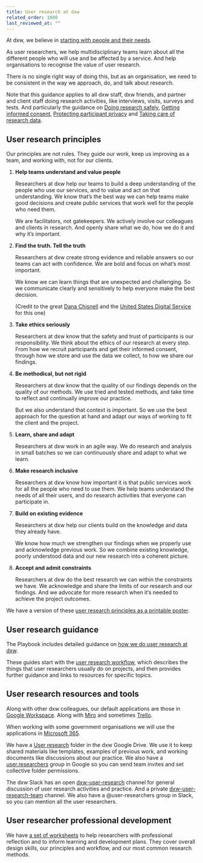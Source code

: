 ```yaml
---
title: User research at dxw
related_order: 1000
last_reviewed_at: ""
---
```

At dxw, we believe in [starting with people and their needs](/about-us/our-mission-values-and-principles/#start-with-people-and-their-needs).

As user researchers, we help multidisciplinary teams learn about all the different people who will use and be affected by a service. And help organisations to recognise the value of user research.

There is no single right way of doing this, but as an organisation, we need to be consistent in the way we approach, do, and talk about research.

Note that this guidance applies to all dxw staff, dxw friends, and partner and client staff doing research activities, like interviews, visits, surveys and tests. And particularly the guidance on [Doing research safely](/user-research/doing-research-safely/), [Getting informed consent](/user-research/getting-informed-consent-for-user-research/), [Protecting participant privacy](/user-research/protecting-participant-privacy/) and [Taking care of research data](/user-research/taking-care-of-research-data/).

## User research principles

Our principles are not rules. They guide our work, keep us improving as a team, and working with, not for our clients.

1. **Help teams understand and value people**

   Researchers at dxw help our teams to build a deep understanding of the people who use our services, and to value and act on that understanding. We know that’s the best way we can help teams make good decisions and create public services that work well for the people who need them.

   We are facilitators, not gatekeepers. We actively involve our colleagues and clients in research. And openly share what we do, how we do it and why it’s important.

2. **Find the truth. Tell the truth**

   Researchers at dxw create strong evidence and reliable answers so our teams
   can act with confidence. We are bold and focus on what’s most important.

   We know we can learn things that are unexpected and challenging. So we
   communicate clearly and sensitively to help everyone make the best decision.

   (Credit to the great
   [Dana Chisnell](https://twitter.com/danachis/status/802930860030918656) and
   the [United States Digital Service](https://www.usds.gov/mission) for this
   one)

3. **Take ethics seriously**

   Researchers at dxw know that the safety and trust of participants is our
   responsibility. We think about the ethics of our research at every step. From
   how we recruit participants and get their informed consent, through how we
   store and use the data we collect, to how we share our findings.

4. **Be methodical, but not rigid**

   Researchers at dxw know that the quality of our findings depends on the
   quality of our methods. We use tried and tested methods, and take time to
   reflect and continually improve our practice.

   But we also understand that context is important. So we use the best approach
   for the question at hand and adapt our ways of working to fit the client and
   the project.

5. **Learn, share and adapt**

   Researchers at dxw work in an agile way. We do research and analysis in small
   batches so we can continuously share and adapt to what we learn.

6. **Make research inclusive**

   Researchers at dxw know how important it is that public services work for all
   the people who need to use them. We help teams understand the needs of all
   their users, and do research activities that everyone can participate in.

7. **Build on existing evidence**

   Researchers at dxw help our clients build on the knowledge and data they already have.

   We know how much we strengthen our findings when we properly use and acknowledge previous work. So we combine existing knowledge, poorly understood data and our new research into a coherent picture.

8. **Accept and admit constraints**

   Researchers at dxw do the best research we can within the constraints we
   have. We acknowledge and share the limits of our research and our findings.
   And we advocate for more research when it‘s needed to achieve the project
   outcomes.

We have a version of these [user research principles as a printable poster](https://docs.google.com/presentation/d/1YUu9sUZM8aLUxMsJsOuZacQKRbA3P7ZH0Ic4HEORaxs/).

## User research guidance

The Playbook includes detailed guidance on
[how we do user research at dxw](/user-research/how-we-do-user-research/).

These guides start with the [user research workflow](https://playbook.dxw.com/user-research/how-we-do-user-research/#user-research-workflow), which describes the things that user researchers usually do on projects, and then provides further guidance and links to resources for specific topics.

## User research resources and tools

Along with other dxw colleagues, our default applications are those in
[Google Workspace](https://workspace.google.com/intl/en_uk/features/). Along with [Miro](https://miro.com/app/) and sometimes [Trello](https://trello.com/).

When working with some government organisations we will use the applications in
[Microsoft 365](https://www.microsoft.com/en-gb/microsoft-365/products-apps-services).

We have a
[User research](https://drive.google.com/drive/folders/0Bzb3f1meEk75NnZfRlFCSWFUMnc)
folder in the dxw Google Drive. We use it to keep shared materials like templates, examples of previous work, and working documents like discussions about our practice. We also have a
[user.researchers](https://groups.google.com/a/dxw.com/g/user.researchers/members)
group in Google so you can send team invites and set collective folder permissions.

The dxw Slack has an open
[dxw-user-research](https://dxw.slack.com/archives/C1SJP6R2L)
channel for general discussion of user research activities and practice. And a private
[dxw-user-research-team](https://dxw.slack.com/archives/C049WEDV31S)
channel. We also have a @user-researchers group in Slack, so you can mention all the user researchers.

## User researcher professional development

We have
[a set of worksheets](https://docs.google.com/presentation/d/1p01dpMFEKKRE8rV9hJZ2II3I6z5BG5GbrHzPBLSaJzM/)
to help researchers with professional reflection and to inform learning and
development plans. They cover overall design skills, our principles and workflow, and our most common research methods.
